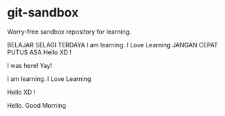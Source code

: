 # git-sandbox
Worry-free sandbox repository for learning.

BELAJAR SELAGI TERDAYA
I am learning.
I Love Learning
JANGAN CEPAT PUTUS ASA
Hello XD !

I was here! Yay!

I am learning.
I Love Learning

Hello XD !

Hello. Good Morning